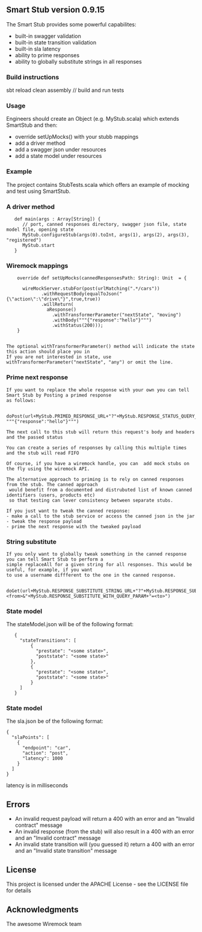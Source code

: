 ## Smart Stub version 0.9.15

The Smart Stub provides some powerful capabilites:
* built-in swagger validation
* built-in state transition validation
* built-in sla latency
* ability to prime responses
* ability to globally substitute strings in all responses

### Build instructions

sbt reload clean assembly   // build and run tests

### Usage
Engineers should create an Object (e.g. MyStub.scala) which extends SmartStub and then:
* override setUpMocks() with your stubb mappings
* add a driver method
* add a swagger json under resources
* add a state model under resources



### Example
The project contains StubTests.scala which offers an example of mocking and test using SmartStub.

### A driver method
```
   def main(args : Array[String]) {
      // port, canned responses directory, swagger json file, state model file, opening state
      MyStub.configureStub(args(0).toInt, args(1), args(2), args(3), "registered")
      MyStub.start
   }
```
### Wiremock mappings
```
    override def setUpMocks(cannedResponsesPath: String): Unit  = {

      wireMockServer.stubFor(post(urlMatching(".*/cars"))
             .withRequestBody(equalToJson("{\"action\":\"drive\"}",true,true))
             .willReturn(
               aResponse()
                 .withTransformerParameter("nextState", "moving")
                 .withBody("""{"response":"hello"}""")
                 .withStatus(200)));
    }
    
``` 
    The optional withTransformerParameter() method will indicate the state this action should place you in
    If you are not interested in state, use withTransformerParameter("nextState", "any") or omit the line.
    



### Prime next response

    If you want to replace the whole response with your own you can tell Smart Stub by Posting a primed response
    as follows:
    
        doPost(url+MyStub.PRIMED_RESPONSE_URL+"?"+MyStub.RESPONSE_STATUS_QUERY_PARAM+"=200",  """{"response":"hello"}""")
    
    The next call to this stub will return this request's body and headers and the passed status
    
    You can create a series of responses by calling this multiple times and the stub will read FIFO
    
    Of course, if you have a wiremock handle, you can  add mock stubs on the fly using the wiremock API.
    
    The alternative approach to priming is to rely on canned responses from the stub. The canned approach
     would benefit from a documented and distrubuted list of known canned identifiers (users, products etc)
     so that testing can lever consistency between separate stubs.
     
    If you just want to tweak the canned response:
    - make a call to the stub service or access the canned json in the jar
    - tweak the response payload
    - prime the next response with the tweaked payload
    

### String substitute


    If you only want to globally tweak something in the canned response you can tell Smart Stub to perform a
    simple replaceAll for a given string for all responses. This would be useful, for example, if you want
    to use a username diffferent to the one in the canned response.

        doGet(url+MyStub.RESPONSE_SUBSTITUTE_STRING_URL+"?"+MyStub.RESPONSE_SUBSTITUTE_TARGET_QUERY_PARAM+"=<from>&"+MyStub.RESPONSE_SUBSTITUTE_WITH_QUERY_PARAM+"=<to>")
    

### State model

The stateModel.json will be of the following format:
```
   {
     "stateTransitions": [
         {
           "prestate": "<some state>",
           "poststate": "<some state>"
         },
         {
           "prestate": "<some state>",
           "poststate": "<some state>"
         }
     ]
   }
```


### State model

The sla.json be of the following format:
```
{  
  "slaPoints": [
    {
      "endpoint": "car",
      "action": "post",
      "latency": 1000
    }
  ]
}
```
latency is in milliseconds
## Errors
* An invalid request payload will return a 400 with an error and an "Invalid contract" message
* An invalid response (from the stub) will also result in a 400 with an error and an "Invalid contract" message
* An invalid state transition will (you guessed it) return a 400 with an error and an "Invalid state transition" message

## License

This project is licensed under the APACHE License - see the LICENSE file for details

## Acknowledgments

The awesome Wiremock team
